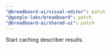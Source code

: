 ```yaml
---
"@breadboard-ai/visual-editor": patch
"@google-labs/breadboard": patch
"@breadboard-ai/shared-ui": patch
---
```


Start caching describer results.
